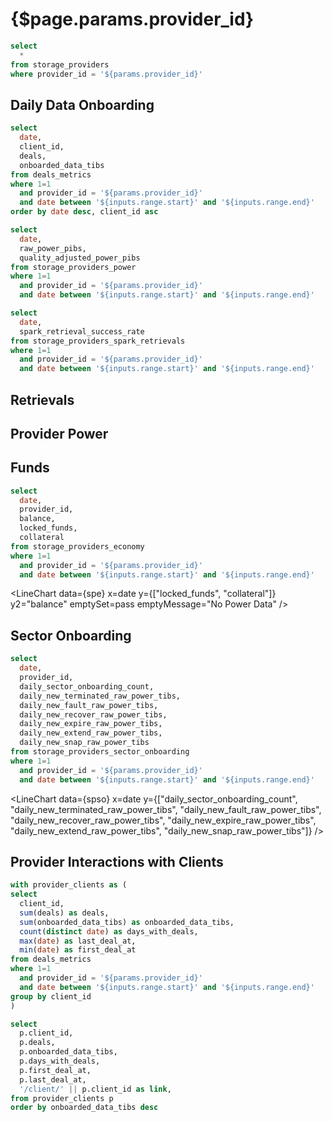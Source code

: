 # {$page.params.provider_id}

<DateRange
  name=range
  start=2020-09-01
/>

```sql filtered_provider_info
select
  *
from storage_providers
where provider_id = '${params.provider_id}'
```

<Grid cols=4>

<BigValue
  data={filtered_provider_info}
  value=provider_name
  title="Name"
/>

<BigValue
  data={filtered_provider_info}
  value=total_deals
  title="Total Deals"
/>

<BigValue
  data={filtered_provider_info}
  value=total_active_deals
  title="Total Active Deals"
/>

<BigValue
  data={filtered_provider_info}
  value=total_data_uploaded_tibs
  title="Total Onboarded Data (TiBs)"
/>

<BigValue
  data={filtered_provider_info}
  value=unique_data_uploaded_tibs
  title="Unique Onboarded Data (TiBs)"
/>

<BigValue
  data={filtered_provider_info}
  value=unique_data_uploaded_ratio
  title="Unique Onboarded Data Ratio"
  fmt='#,##0.00%'
/>

<BigValue
  data={filtered_provider_info}
  value=data_uploaded_tibs_30d
  title="Onboarded Data (TiBs) last 30d"
/>

<BigValue
  data={filtered_provider_info}
  value=data_uploaded_tibs_6m
  title="Onboarded Data (TiBs) last 6m"
/>

<BigValue
  data={filtered_provider_info}
  value=data_uploaded_tibs_1y
  title="Onboarded Data (TiBs) last 1y"
/>

<BigValue
  data={filtered_provider_info}
  value=raw_power_pibs
  title="Raw Power (PiBs)"
/>

<BigValue
  data={filtered_provider_info}
  value=quality_adjusted_power_pibs
  title="Quality Adjusted Power (PiBs)"
/>

<BigValue
  data={filtered_provider_info}
  value=verified_data_power_pibs
  title="Verified Data Power (PiBs)"
/>

<BigValue
  data={filtered_provider_info}
  value=first_deal_at
  title="First Deal"
/>

<BigValue
  data={filtered_provider_info}
  value=last_deal_at
  title="Last Deal"
/>

<BigValue
  data={filtered_provider_info}
  value=country
  title="Country"
/>

<BigValue
  data={filtered_provider_info}
  value=is_reachable
  title="Is Reachable"
/>

<BigValue
  data={filtered_provider_info}
  value=filrep_uptime_average
  title="FilRepUptime Average"
/>

<BigValue
  data={filtered_provider_info}
  value=filrep_score
  title="FilRep Score"
/>

<BigValue
  data={filtered_provider_info}
  value=total_rewards
  title="Total Rewards (FIL)"
/>

<BigValue
  data={filtered_provider_info}
  value=total_blocks_mined
/>

<BigValue
  data={filtered_provider_info}
  value=total_win_count
/>

<BigValue
  data={filtered_provider_info}
  value=fee_debt
/>

<BigValue
  data={filtered_provider_info}
  value=provider_collateral
/>

<BigValue
  data={filtered_provider_info}
  value=pre_commit_deposits
/>

<BigValue
  data={filtered_provider_info}
  value=locked_funds
/>

<BigValue
  data={filtered_provider_info}
  value=balance
/>

<BigValue
  data={filtered_provider_info}
  value=initial_pledge
/>

<BigValue
  data={filtered_provider_info}
  value=mean_spark_retrieval_success_rate_7d
/>

<BigValue
  data={filtered_provider_info}
  value=stddev_spark_retrieval_success_rate_7d
/>

</Grid>

## Daily Data Onboarding

```sql filtered_provider_metrics
select
  date,
  client_id,
  deals,
  onboarded_data_tibs
from deals_metrics
where 1=1
  and provider_id = '${params.provider_id}'
  and date between '${inputs.range.start}' and '${inputs.range.end}'
order by date desc, client_id asc
```

<BarChart
  data={filtered_provider_metrics}
  y=onboarded_data_tibs
  series=client_id
  title="Onboarded Data (TiBs)"
  emptySet=pass
  emptySetText="No Deals"
/>

```sql storage_provider_power
select
  date,
  raw_power_pibs,
  quality_adjusted_power_pibs
from storage_providers_power
where 1=1
  and provider_id = '${params.provider_id}'
  and date between '${inputs.range.start}' and '${inputs.range.end}'
```

```sql storage_provider_spark_retrievals
select
  date,
  spark_retrieval_success_rate
from storage_providers_spark_retrievals
where 1=1
  and provider_id = '${params.provider_id}'
  and date between '${inputs.range.start}' and '${inputs.range.end}'
```

## Retrievals

<LineChart
  data={storage_provider_spark_retrievals}
  x=date
  y=spark_retrieval_success_rate
  title="Retrieval Success Rate (Spark)"
  emptySet=pass
  emptySetText="No Retrievals"
/>

## Provider Power

<Grid cols=2>

<AreaChart
  data={storage_provider_power}
  x=date
  y=raw_power_pibs
  title="Raw Power (PiBs)"
  emptySet=pass
  emptyMessage="No Power Data"
  connectGroup=power
/>

<AreaChart
  data={storage_provider_power}
  x=date
  y=quality_adjusted_power_pibs
  title="Quality Adjusted Power (PiBs)"
  emptySet=pass
  emptyMessage="No Power Data"
  connectGroup=power
/>

</Grid>

## Funds

```sql spe
select
  date,
  provider_id,
  balance,
  locked_funds,
  collateral
from storage_providers_economy
where 1=1
  and provider_id = '${params.provider_id}'
  and date between '${inputs.range.start}' and '${inputs.range.end}'
```

<LineChart
  data={spe}
  x=date
  y={["locked_funds", "collateral"]}
  y2="balance"
  emptySet=pass
  emptyMessage="No Power Data"
/>

## Sector Onboarding

```sql spso
select
  date,
  provider_id,
  daily_sector_onboarding_count,
  daily_new_terminated_raw_power_tibs,
  daily_new_fault_raw_power_tibs,
  daily_new_recover_raw_power_tibs,
  daily_new_expire_raw_power_tibs,
  daily_new_extend_raw_power_tibs,
  daily_new_snap_raw_power_tibs
from storage_providers_sector_onboarding
where 1=1
  and provider_id = '${params.provider_id}'
  and date between '${inputs.range.start}' and '${inputs.range.end}'
```

<LineChart
  data={spso}
  x=date
  y={["daily_sector_onboarding_count", "daily_new_terminated_raw_power_tibs", "daily_new_fault_raw_power_tibs", "daily_new_recover_raw_power_tibs", "daily_new_expire_raw_power_tibs", "daily_new_extend_raw_power_tibs", "daily_new_snap_raw_power_tibs"]}
/>

## Provider Interactions with Clients

```sql filtered_client_providers
with provider_clients as (
select
  client_id,
  sum(deals) as deals,
  sum(onboarded_data_tibs) as onboarded_data_tibs,
  count(distinct date) as days_with_deals,
  max(date) as last_deal_at,
  min(date) as first_deal_at
from deals_metrics
where 1=1
  and provider_id = '${params.provider_id}'
  and date between '${inputs.range.start}' and '${inputs.range.end}'
group by client_id
)

select
  p.client_id,
  p.deals,
  p.onboarded_data_tibs,
  p.days_with_deals,
  p.first_deal_at,
  p.last_deal_at,
  '/client/' || p.client_id as link,
from provider_clients p
order by onboarded_data_tibs desc
```

<DataTable
  data={filtered_client_providers}
  emptySet=pass
  emptyMessage="No Providers"
  rowShading=true
  rowLines=false
  downloadable=true
/>
